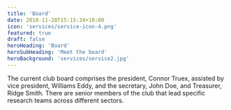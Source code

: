 ```yaml
---
title: 'Board'
date: 2018-11-28T15:15:34+10:00
icon: 'services/service-icon-4.png'
featured: true
draft: false
heroHeading: 'Board'
heroSubHeading: 'Meet the board'
heroBackground: 'services/service2.jpg'
---
```

The current club board comprises the president, Connor Truex, assisted by vice president, Williams Eddy, and the secretary, John Doe, and Treasurer, Ridge Smith. There are senior members of the club that lead specific research teams across different sectors.